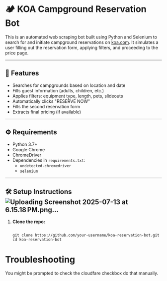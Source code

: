 # 🏕 KOA Campground Reservation Bot

This is an automated web scraping bot built using Python and Selenium to search for and initiate campground reservations on [koa.com](https://koa.com). It simulates a user filling out the reservation form, applying filters, and proceeding to the price page.

---

## 📌 Features

- Searches for campgrounds based on location and date
- Fills guest information (adults, children, etc.)
- Applies filters: equipment type, length, pets, slideouts
- Automatically clicks "RESERVE NOW"
- Fills the second reservation form
- Extracts final pricing (if available)

---

## ⚙️ Requirements

- Python 3.7+
- Google Chrome
- ChromeDriver
- Dependencies in `requirements.txt`:
  - `undetected-chromedriver`
  - `selenium`

---

## 🛠 Setup Instructions![Uploading Screenshot 2025-07-13 at 6.15.18 PM.png…]()


1. **Clone the repo:**
   ```bash![Uploading Screenshot 2025-07-13 at 6.14.49 PM.png…]()

   git clone https://github.com/your-username/koa-reservation-bot.git
   cd koa-reservation-bot
# Troubleshooting
You might be prompted to check the cloudfare checkbox do that manually.
